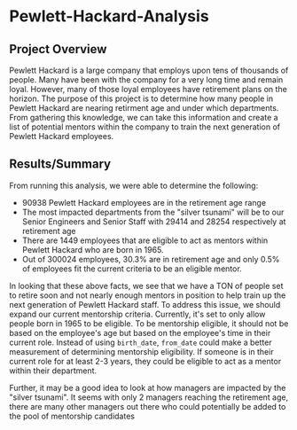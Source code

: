 # Pewlett-Hackard-Analysis

## Project Overview

Pewlett Hackard is a large company that employs upon tens of thousands of people. Many have been with the company for a very long time and remain loyal. However, many of those loyal employees have retirement plans on the horizon. The purpose of this project is to determine how many people in Pewlett Hackard are nearing retirment age and under which departments. From gathering this knowledge, we can take this information and create a list of potential mentors within the company to train the next generation of Pewlett Hackard employees. 

## Results/Summary

From running this analysis, we were able to determine the following: 

- 90938 Pewlett Hackard employees are in the retirement age range
- The most impacted departments from the "silver tsunami" will be to our Senior Engineers and Senior Staff with 29414 and 28254 respectively at retirement age
- There are 1449 employees that are eligible to act as mentors within Pewlett Hackard who are born in 1965.
- Out of 300024 employees, 30.3% are in retirement age and only 0.5% of employees fit the current criteria to be an eligible mentor. 

In looking that these above facts, we see that we have a TON of people set to retire soon and not nearly enough mentors in position to help train up the next generation of Pewlett Hackard staff. To address this issue, we should expand our current mentorship criteria. Currently, it's set to only allow people born in 1965 to be eligible. To be mentorship eligible, it should not be based on the employee's age but based on the employee's time in their current role. Instead of using `birth_date`, `from_date` could make a better measurement of determining mentorship eligibility. If someone is in their current role for at least 2-3 years, they could be eligible to act as a mentor within their department. 

Further, it may be a good idea to look at how managers are impacted by the "silver tsunami". It seems with only 2 managers reaching the retirement age, there are many other managers out there who could potentially be added to the pool of mentorship candidates 
